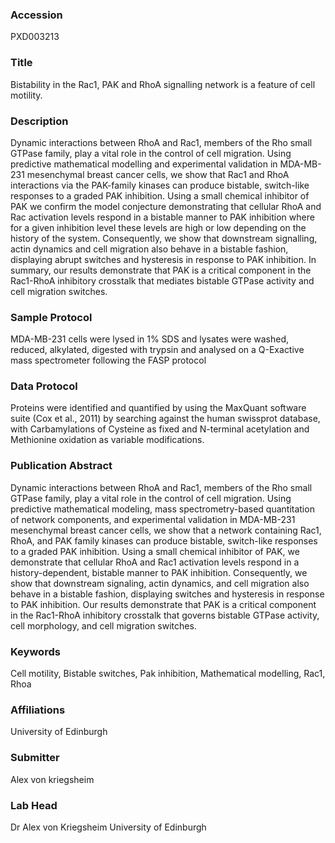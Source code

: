 ### Accession
PXD003213

### Title
Bistability in the Rac1, PAK and RhoA signalling network is a feature of cell motility.

### Description
Dynamic interactions between RhoA and Rac1, members of the Rho small GTPase family, play a vital role in the control of cell migration. Using predictive mathematical modelling and experimental validation in MDA-MB-231 mesenchymal breast cancer cells, we show that Rac1 and RhoA interactions via the PAK-family kinases can produce bistable, switch-like responses to a graded PAK inhibition. Using a small chemical inhibitor of PAK we confirm the model conjecture demonstrating that cellular RhoA and Rac activation levels respond in a bistable manner to PAK inhibition where for a given inhibition level these levels are high or low depending on the history of the system. Consequently, we show that downstream signalling, actin dynamics and cell migration also behave in a bistable fashion, displaying abrupt switches and hysteresis in response to PAK inhibition. In summary, our results demonstrate that PAK is a critical component in the Rac1-RhoA inhibitory crosstalk that mediates bistable GTPase activity and cell migration switches.

### Sample Protocol
MDA-MB-231 cells were lysed in 1% SDS and lysates were washed, reduced, alkylated, digested with trypsin and analysed on a Q-Exactive mass spectrometer following the FASP protocol

### Data Protocol
Proteins were identified and quantified by using the MaxQuant software suite (Cox et al., 2011) by searching against the human swissprot database, with Carbamylations of Cysteine as fixed and N-terminal acetylation and Methionine oxidation as variable modifications.

### Publication Abstract
Dynamic interactions between RhoA and Rac1, members of the Rho small GTPase family, play a vital role in the control of cell migration. Using predictive mathematical modeling, mass spectrometry-based quantitation of network components, and experimental validation in MDA-MB-231 mesenchymal breast cancer cells, we show that a network containing Rac1, RhoA, and PAK family kinases can produce bistable, switch-like responses to a graded PAK inhibition. Using a small chemical inhibitor of PAK, we demonstrate that cellular RhoA and Rac1 activation levels respond in a history-dependent, bistable manner to PAK inhibition. Consequently, we show that downstream signaling, actin dynamics, and cell migration also behave in a bistable fashion, displaying switches and hysteresis in response to PAK inhibition. Our results demonstrate that PAK is a critical component in the Rac1-RhoA inhibitory crosstalk&#xa0;that governs bistable GTPase activity, cell morphology, and cell migration switches.

### Keywords
Cell motility, Bistable switches, Pak inhibition, Mathematical modelling, Rac1, Rhoa

### Affiliations
University of Edinburgh

### Submitter
Alex von kriegsheim

### Lab Head
Dr Alex von Kriegsheim
University of Edinburgh


